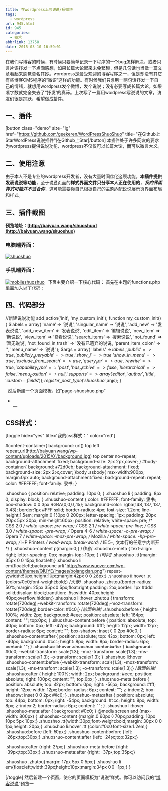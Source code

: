 ```yaml
---
title: 在wordpress上写说说/短微博
tags:
  - wordpress
url: 945.html
id: 945
categories:
  - 技术
abbrlink: 13758
date: 2015-03-10 16:59:01
---
```


在我们写博客的时候，有时候只要简单记录一下程序的一个bug怎样解决，或者只言片语抒发一下点滴感想，如果长篇大论起来未免繁琐，但是几句话也当做一篇文章看起来感觉莫名其妙。wordpress是最受欢迎的博客程序之一，但是却没有其它有些博客CMS程序的“微语”这样的功能。有时候我们只想用一两句话抒发一下自己的情绪，就想用wordpress发个微博，发个说说；没有必要写成长篇大论，如果凑字数就完全失去了“抒发”的真谛。上次写了一篇用wordpress写说说的文章，访友们很是踊跃，希望做成插件。

一、插件
----

\[button class="demo" size="lg" href="https://github.com/geekeren/WordPressShuoShuo" title="在Github上StarWordPress说说插件"\]在Github上Star\[/button\] 本插件处于许多网友的要求为wordpress提供说说功能，wordpress不仅仅可以长篇大论，而可以微言大义。

二、使用注意
------

由于本人不是专业的wordpress开发者，没有大量时间优化这项功能。**本插件提供发表说说等功能**，至于说说页面的**样式界面文件只分享本人正在使用的**，_**我的界面样式可能并不适合你**_，这可能需要你自己根据自己的主题适配说说展示页界面布局和样式。

三、插件截图
------

#### 预览地址：[http://baiyuan.wang/shuoshuo](http://baiyuan.wang/shuoshuo)

### 电脑端界面：

[![shuoshuo](http://baiyuan.wang/wp-content/uploads/2015/08/shuoshuo.jpg)](http://baiyuan.wang/wp-content/uploads/2015/08/shuoshuo.jpg)

### 手机端界面：

[![mobileshuoshuo](http://baiyuan.wang/wp-content/uploads/2015/08/mobileshuoshuo.jpg)](http://baiyuan.wang/wp-content/uploads/2015/08/mobileshuoshuo.jpg)   下面主要介绍一下核心代码： 首先在主题的functions.php里面加入以下代码：

四、代码部分
------

//新建说说功能 
add\_action('init', 'my\_custom_init');
function my\_custom\_init()
{ $labels = array( 'name' => '说说',
'singular_name' => '说说', 
'add_new' => '发表说说', 
'add\_new\_item' => '发表说说',
'edit_item' => '编辑说说', 
'new_item' => '新说说',
'view_item' => '查看说说',
'search_items' => '搜索说说', 
'not_found' => '暂无说说',
'not\_found\_in_trash' => '没有已遗弃的说说',
'parent\_item\_colon' => '', 'menu_name' => '说说' );
$args = array( 'labels' => $labels,
'public' => true, 
'publicly_queryable' => true,
'show_ui' => true,
'show\_in\_menu' => true, 
'exclude\_from\_search' =>true,
'query_var' => true, 
'rewrite' => true, 'capability_type' => 'post',
'has_archive' => false, 'hierarchical' => false, 
'menu_position' => null, 'supports' => array('editor','author','title', 'custom-fields') );
register\_post\_type('shuoshuo',$args); 
}

  然后新建一个页面模板，如“page-shuoshuo.php”

<?php /*
Template Name: 说说
author: 王柏元
url: http://baiyuan.wang
*/

get_header(); ?> 
<link rel="stylesheet" type="text/css" href="<?php echo THEME_URI.'/includes/css/my.css' ?>">
<div class="ssbody">
<div class="shuoshuo">
<ul class="archives-monthlisting">
<?php query\_posts("post\_type=shuoshuo&post\_status=publish&posts\_per\_page=-1");if (have\_posts()) : while (have\_posts()) : the\_post(); ?>
<li><span class="tt"><?php the_time('Y年n月j日G:H'); ?></span>
<div class="shuoshuo-content"><?php the\_content(); ?><br/><div class="shuoshuo-meta"><span >—<?php the\_author() ?></span></div></div><?php endwhile;endif; ?></li>
</ul>
</div> 
</div>
<?php get_footer('simple');?>

CSS样式：
------

\[toggle hide="yes" title="我的css样式：" color="red"\]

#content-container{
background: url() top left repeat,url(http://baiyuan.wang/wp-content/uploads/2015/01/background.jpg) top center no-repeat;
background-attachment: fixed;
background-size: 2px 2px,cover;
}
#body-container{
background: #72d0eb;
background-attachment: fixed;
background-size: 2px 2px,cover;
}body
.ssbody{
max-width:900px;
margin:0px auto;
background-attachment:fixed;
background-repeat: repeat;
color: #FFFFFF;
font-family: 隶书;
}

.shuoshuo {
position: relative;
padding: 10px 0;
}
.shuoshuo li {
padding: 8px 0;
display: block;
}
.shuoshuo-content {
color: #FFFFFF;
font-family: 隶书;
box-shadow: 0 0 3px RGBA(0,0,0,.15);
background-color: rgba(148, 137, 137, 0.43);
border:1px #FFF solid;
border-radius: 4px;
font-size: 1.2em;
line-height:1.5em;
margin:0 150px 0 200px;
letter-spacing: 1px;
padding: 20px 20px 5px 30px;
min-height:60px;
position: relative;
white-space: pre; /* CSS 2.0 */
white-space: pre-wrap; /* CSS 2.1 */
white-space: pre-line; /* CSS 3.0 */
white-space: -pre-wrap; /* Opera 4-6 */
white-space: -o-pre-wrap; /* Opera 7 */
white-space: -moz-pre-wrap; /* Mozilla */
white-space: -hp-pre-wrap; /* HP Printers */
word-wrap: break-word; /* IE 5+, 文本行的任意字内断开 */
}
.shuoshuo-content p{margin:0;}
/*作者*/
.shuoshuo-meta {
text-align: right;
letter-spacing: 0px;
margin-top:-10px;
}
/*时间*/
.shuoshuo .tt{margin: 35px 0 0 15px;float:left;}
.shuoshuo li em{float:left;background:url("http://www.wuover.com/wp-content/themes/QIUYE/images/bolangxian.png") repeat-y;width:50px;height:10px;margin:42px 0 0 28px;}
.shuoshuo li:hover .tt {color:#0c0;font-weight:bold;}
/*头像*/
.shuoshuo .zhutou{border-radius: 50%;margin: 25px 35px 0 5px;float:right;padding: 2px;border: 1px #ddd solid;display: block;transition: .5s;width: 40px;height: 40px;overflow:hidden;}
.shuoshuo li:hover .zhutou {
transform: rotate(720deg);-webkit-transform: rotate(720deg);-moz-transform: rotate(720deg);border-color: #0c0;}
/*前面的轴*/
.shuoshuo:before {
height: 100%;
width: 2px;
background: #eee;
position: absolute;
left: 164px;
content: "";
top:0px;
}
.shuoshuo-content:before {
position: absolute;
top: 40px;
bottom: 0px;
left: -42px;
background: #fff;
height: 12px;
width: 12px;
border-radius: 6px;
content: "";
box-shadow: inset 0 0 2px #0c0;
}
.shuoshuo-content:after {
position: absolute;
top: 42px;
bottom: 0px;
left: -40px;
background: #ccc;
height: 8px;
width: 8px;
border-radius: 6px;
content: "";
}
.shuoshuo li:hover .shuoshuo-content:after {
background: #0c0;
-webkit-transform: scale(1.3);
-moz-transform: scale(1.3);
-ms-transform: scale(1.3);
-o-transform: scale(1.3);
}
.shuoshuo li:hover .shuoshuo-content:before {-webkit-transform: scale(1.3);
-moz-transform: scale(1.3);
-ms-transform: scale(1.3);
-o-transform: scale(1.3);}
/*后面的轴*/
.shuoshuo:after {
height: 100%;
width: 2px;
background: #eee;
position: absolute;
right: 100px;
content: "";
top:0px;
}
.shuoshuo-meta:before {
position: absolute;
top: 42px;
bottom: 0px;
right: -56px;
background: #fff;
height: 12px;
width: 12px;
border-radius: 6px;
content: "";
z-index:2;
box-shadow: inset 0 0 2px #0c0;
}
.shuoshuo-meta:after {
position: absolute;
top: 44px;
bottom: 0px;
right: -54px;
background: #ccc;
height: 8px;
width: 8px;
z-index:2;
border-radius: 6px;
content: "";
}
.shuoshuo li:hover .shuoshuo-meta:after {
background: #0c0;
}
@media screen and (max-width: 800px) {
.shuoshuo-content {margin:0 60px 0 70px;padding: 10px 10px 5px 10px;}
.shuoshuo .tt{width:30px;font-weight:bold;margin: 30px 0 0 1px;height: 20px;}
.shuoshuo li:hover .tt {color:#0c0;font-size:1.2em;}
.shuoshuo:before {left: 50px;}
.shuoshuo-content:before {left: -26px;top:30px;}
.shuoshuo-content:after {left: -24px;top:32px;}

.shuoshuo:after {right: 27px;}
.shuoshuo-meta:before {right: -39px;top:33px;}
.shuoshuo-meta:after {right: -37px;top:35px;}

.shuoshuo .zhutou{margin: 17px 5px 0 5px;}
.shuoshuo li em{float:left;width:39px;height:10px;margin:34px 0 0 -1px;}
}

\[/toggle\] 然后新建一个页面，使它的页面模板为“说说”样式。你可以访问我的“[博客说说](http://baiyuan.wang/shuoshuo/ "说说")”预览一